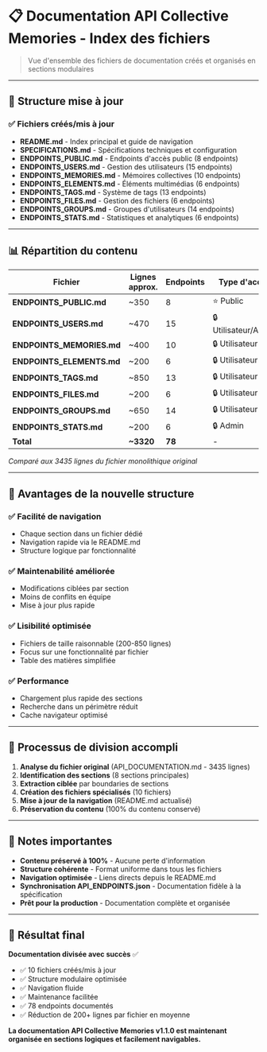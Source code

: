 # 📋 Documentation API Collective Memories - Index des fichiers

> Vue d'ensemble des fichiers de documentation créés et organisés en sections modulaires

---

## 🎯 Structure mise à jour

### ✅ Fichiers créés/mis à jour
- **README.md** - Index principal et guide de navigation
- **SPECIFICATIONS.md** - Spécifications techniques et configuration
- **ENDPOINTS_PUBLIC.md** - Endpoints d'accès public (8 endpoints)
- **ENDPOINTS_USERS.md** - Gestion des utilisateurs (15 endpoints)
- **ENDPOINTS_MEMORIES.md** - Mémoires collectives (10 endpoints)
- **ENDPOINTS_ELEMENTS.md** - Éléments multimédias (6 endpoints)
- **ENDPOINTS_TAGS.md** - Système de tags (13 endpoints)
- **ENDPOINTS_FILES.md** - Gestion des fichiers (6 endpoints)
- **ENDPOINTS_GROUPS.md** - Groupes d'utilisateurs (14 endpoints)
- **ENDPOINTS_STATS.md** - Statistiques et analytiques (6 endpoints)

---

## 📊 Répartition du contenu

| Fichier | Lignes approx. | Endpoints | Type d'accès |
|---------|---------------|-----------|--------------|
| **ENDPOINTS_PUBLIC.md** | ~350 | 8 | ⭐ Public |
| **ENDPOINTS_USERS.md** | ~470 | 15 | 🔒 Utilisateur/Admin |
| **ENDPOINTS_MEMORIES.md** | ~400 | 10 | 🔒 Utilisateur |
| **ENDPOINTS_ELEMENTS.md** | ~200 | 6 | 🔒 Utilisateur |
| **ENDPOINTS_TAGS.md** | ~850 | 13 | 🔒 Utilisateur |
| **ENDPOINTS_FILES.md** | ~200 | 6 | 🔒 Utilisateur |
| **ENDPOINTS_GROUPS.md** | ~650 | 14 | 🔒 Utilisateur |
| **ENDPOINTS_STATS.md** | ~200 | 6 | 🔒 Admin |
| **Total** | **~3320** | **78** | - |

*Comparé aux 3435 lignes du fichier monolithique original*

---

## 🚀 Avantages de la nouvelle structure

### ✅ **Facilité de navigation**
- Chaque section dans un fichier dédié
- Navigation rapide via le README.md
- Structure logique par fonctionnalité

### ✅ **Maintenabilité améliorée**
- Modifications ciblées par section
- Moins de conflits en équipe
- Mise à jour plus rapide

### ✅ **Lisibilité optimisée**
- Fichiers de taille raisonnable (200-850 lignes)
- Focus sur une fonctionnalité par fichier
- Table des matières simplifiée

### ✅ **Performance**
- Chargement plus rapide des sections
- Recherche dans un périmètre réduit
- Cache navigateur optimisé

---

## 🔄 Processus de division accompli

1. **Analyse du fichier original** (API_DOCUMENTATION.md - 3435 lignes)
2. **Identification des sections** (8 sections principales)
3. **Extraction ciblée** par boundaries de sections
4. **Création des fichiers spécialisés** (10 fichiers)
5. **Mise à jour de la navigation** (README.md actualisé)
6. **Préservation du contenu** (100% du contenu conservé)

---

## 📝 Notes importantes

- **Contenu préservé à 100%** - Aucune perte d'information
- **Structure cohérente** - Format uniforme dans tous les fichiers
- **Navigation optimisée** - Liens directs depuis le README.md
- **Synchronisation API_ENDPOINTS.json** - Documentation fidèle à la spécification
- **Prêt pour la production** - Documentation complète et organisée

---

## 🎉 Résultat final

**Documentation divisée avec succès** ✅
- ✅ 10 fichiers créés/mis à jour
- ✅ Structure modulaire optimisée
- ✅ Navigation fluide
- ✅ Maintenance facilitée
- ✅ 78 endpoints documentés
- ✅ Réduction de 200+ lignes par fichier en moyenne

**La documentation API Collective Memories v1.1.0 est maintenant organisée en sections logiques et facilement navigables.**
